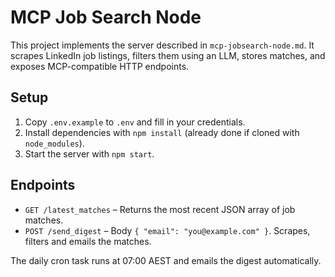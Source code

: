 # MCP Job Search Node

This project implements the server described in `mcp-jobsearch-node.md`. It scrapes LinkedIn job listings, filters them using an LLM, stores matches, and exposes MCP-compatible HTTP endpoints.

## Setup

1. Copy `.env.example` to `.env` and fill in your credentials.
2. Install dependencies with `npm install` (already done if cloned with `node_modules`).
3. Start the server with `npm start`.

## Endpoints

- `GET /latest_matches` – Returns the most recent JSON array of job matches.
- `POST /send_digest` – Body `{ "email": "you@example.com" }`. Scrapes, filters and emails the matches.

The daily cron task runs at 07:00 AEST and emails the digest automatically.
